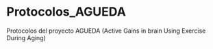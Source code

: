 # Protocolos_AGUEDA
Protocolos del proyecto AGUEDA (Active Gains in brain Using Exercise During Aging)
